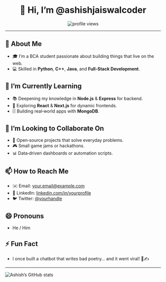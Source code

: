 <h1 align="center">👋 Hi, I’m @ashishjaiswalcoder</h1>

<p align="center">
  <img src="https://komarev.com/ghpvc/?username=ashishjaiswalcoder&color=blue" alt="profile views" />
</p>

---

## 👀 About Me
- 🎓 I’m a BCA student passionate about building things that live on the web.
- 💻 Skilled in **Python**, **C++**, **Java**, and **Full‑Stack Development**.

## 🌱 I’m Currently Learning
- 📚 Deepening my knowledge in **Node.js** & **Express** for backend.
- 🎨 Exploring **React** & **Next.js** for dynamic frontends.
- 🗄️ Building real‑world apps with **MongoDB**.

## 💞️ I’m Looking to Collaborate On
- 🚀 Open‑source projects that solve everyday problems.
- 🎮 Small game jams or hackathons.
- 📊 Data‑driven dashboards or automation scripts.

## 📫 How to Reach Me
- ✉️ Email: [your.email@example.com](mailto:your.email@example.com)
- 💬 LinkedIn: [linkedin.com/in/yourprofile](https://linkedin.com/in/yourprofile)
- 🐦 Twitter: [@yourhandle](https://twitter.com/yourhandle)

## 😄 Pronouns
- He / Him

## ⚡ Fun Fact
- I once built a chatbot that writes bad poetry… and it went viral! 🤖✍️

---

![Ashish’s GitHub stats](https://github-readme-stats.vercel.app/api?username=ashishjaiswalcoder&show_icons=true&theme=radical)